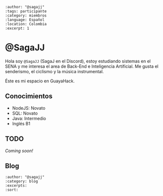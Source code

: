 
```{post} 2023-07-18
:author: "@sagajj"
:tags: participante
:category: miembros
:language: Español
:location: Colombia
:excerpt: 1
```

# @SagaJJ

Hola soy `@SagaJJ` (SagaJ en el Discord), estoy estudiando sistemas en el SENA y me interesa el area de Back-End e Inteligencia Artificial. Me gusta el senderismo, el ciclismo y la música instrumental.

Éste es mi espacio en GuayaHack.

## Conocimientos

- NodeJS: Novato
- SQL: Novato
- Java: Intermedio
- Inglés B1

## TODO

*Coming soon!*

## Blog

```{postlist}
:author: "@sagajj"
:category: blog
:excerpts:
:sort:
```

